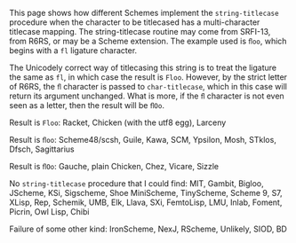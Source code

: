 This page shows how different Schemes implement the `string-titlecase` procedure when the character to be titlecased has a multi-character titlecase mapping.  The string-titlecase routine may come from SRFI-13, from R6RS, or may be a Scheme extension.  The example used is `ﬂoo`, which begins with a `fl` ligature character.

The Unicodely correct way of titlecasing this string is to treat the ligature the same as `fl`, in which case the result is `Floo`.  However, by the strict letter of R6RS, the `ﬂ` character is passed to `char-titlecase`, which in this case will return its argument unchanged.  What is more, if the `ﬂ` character is not even seen as a letter, then the result will be `ﬂOo`.

Result is `Floo`: Racket, Chicken (with the utf8 egg), Larceny

Result is `ﬂoo`: Scheme48/scsh, Guile, Kawa, SCM, Ypsilon, Mosh, STklos, Dfsch, Sagittarius

Result is `ﬂOo`: Gauche, plain Chicken, Chez, Vicare, Sizzle

No `string-titlecase` procedure that I could find: MIT, Gambit, Bigloo, JScheme, KSi, Sigscheme, Shoe MiniScheme, TinyScheme, Scheme 9, S7, XLisp, Rep, Schemik, UMB, Elk, Llava, SXi, FemtoLisp, LMU, Inlab, Foment, Picrin, Owl Lisp, Chibi

Failure of some other kind: IronScheme, NexJ, RScheme, Unlikely, SIOD, BD
